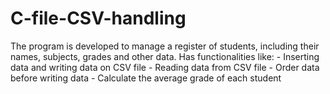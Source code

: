 # C-file-CSV-handling
The program is developed to manage a register of students, including their names, subjects, grades and other data.
Has functionalities like:
	- Inserting data and writing data on CSV file
	- Reading data from CSV file
	- Order data before writing data
	- Calculate the average grade of each student